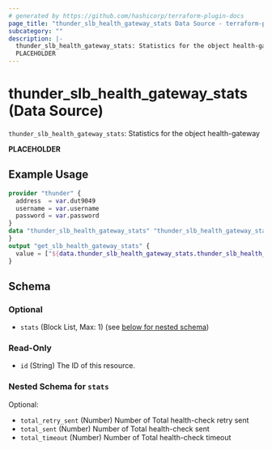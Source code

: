 ```yaml
---
# generated by https://github.com/hashicorp/terraform-plugin-docs
page_title: "thunder_slb_health_gateway_stats Data Source - terraform-provider-thunder"
subcategory: ""
description: |-
  thunder_slb_health_gateway_stats: Statistics for the object health-gateway
  PLACEHOLDER
---
```


# thunder_slb_health_gateway_stats (Data Source)

`thunder_slb_health_gateway_stats`: Statistics for the object health-gateway

__PLACEHOLDER__

## Example Usage

```terraform
provider "thunder" {
  address  = var.dut9049
  username = var.username
  password = var.password
}
data "thunder_slb_health_gateway_stats" "thunder_slb_health_gateway_stats" {
}
output "get_slb_health_gateway_stats" {
  value = ["${data.thunder_slb_health_gateway_stats.thunder_slb_health_gateway_stats}"]
}
```

<!-- schema generated by tfplugindocs -->
## Schema

### Optional

- `stats` (Block List, Max: 1) (see [below for nested schema](#nestedblock--stats))

### Read-Only

- `id` (String) The ID of this resource.

<a id="nestedblock--stats"></a>
### Nested Schema for `stats`

Optional:

- `total_retry_sent` (Number) Number of Total health-check retry sent
- `total_sent` (Number) Number of Total health-check sent
- `total_timeout` (Number) Number of Total health-check timeout


